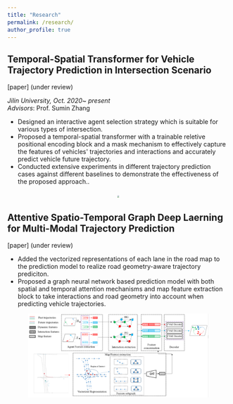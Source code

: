 ```yaml
---
title: "Research"
permalink: /research/
author_profile: true
---
```


## Temporal-Spatial Transformer for Vehicle Trajectory Prediction in Intersection Scenario  
 [paper] (under review)

*Jilin University, Oct. 2020~ present*  
*Advisors*: Prof. Sumin Zhang
*  Designed an interactive agent selection strategy which is suitable for various types of intersection.
*  Proposed a temporal-spatial transformer with a trainable reletive positional encoding block and a mask mechanism to effectively capture the features of vehicles' trajectories and interactions and accurately predict vehicle future trajectory.
*  Conducted extensive experiments in different trajectory prediction cases against different baselines to demonstrate the effectiveness of the proposed approach..

<center> <img src="https://github.com/hzxbzp/hzxbzp.github.io/blob/master/files/tst.jpg?raw=true" style="zoom:30%" /> </center>

## Attentive Spatio-Temporal Graph Deep Laerning for Multi-Modal Trajectory Prediction
 [paper] (under review)

* Added the vectorized representations of each lane in the road map to the prediction model to realize road geometry-aware trajectory prediciton.
* Proposed a graph neural network based prediction model with both spatial and temporal attention mechanisms and map feature extraction block to take interactions and road geometry into account when predicting vehicle trajectories.

<center> <img src="https://github.com/hzxbzp/hzxbzp.github.io/blob/master/files/graph.png?raw=true" style="zoom:40%" /> </center>

